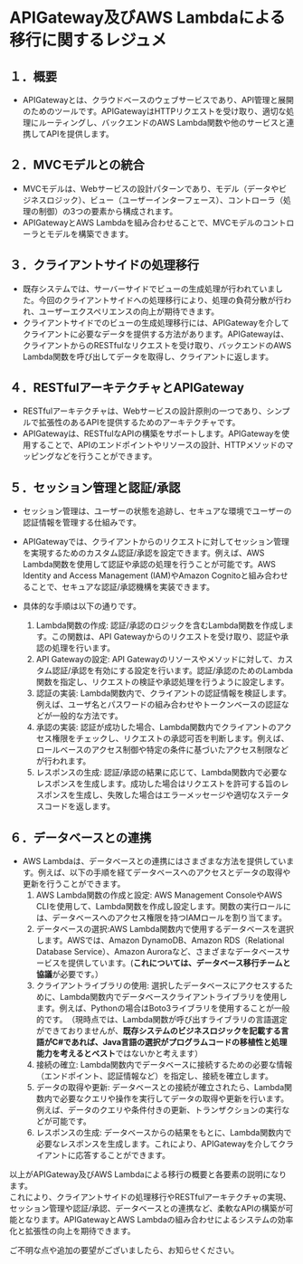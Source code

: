 # APIGateway及びAWS Lambdaによる移行に関するレジュメ

## １．概要
- APIGatewayとは、クラウドベースのウェブサービスであり、API管理と展開のためのツールです。APIGatewayはHTTPリクエストを受け取り、適切な処理にルーティングし、バックエンドのAWS Lambda関数や他のサービスと連携してAPIを提供します。

## ２．MVCモデルとの統合
- MVCモデルは、Webサービスの設計パターンであり、モデル（データやビジネスロジック）、ビュー（ユーザーインターフェース）、コントローラ（処理の制御）の3つの要素から構成されます。
- APIGatewayとAWS Lambdaを組み合わせることで、MVCモデルのコントローラとモデルを構築できます。

## ３．クライアントサイドの処理移行
- 既存システムでは、サーバーサイドでビューの生成処理が行われていました。今回のクライアントサイドへの処理移行により、処理の負荷分散が行われ、ユーザーエクスペリエンスの向上が期待できます。
- クライアントサイドでのビューの生成処理移行には、APIGatewayを介してクライアントに必要なデータを提供する方法があります。APIGatewayは、クライアントからのRESTfulなリクエストを受け取り、バックエンドのAWS Lambda関数を呼び出してデータを取得し、クライアントに返します。

## ４．RESTfulアーキテクチャとAPIGateway
- RESTfulアーキテクチャは、Webサービスの設計原則の一つであり、シンプルで拡張性のあるAPIを提供するためのアーキテクチャです。
- APIGatewayは、RESTfulなAPIの構築をサポートします。APIGatewayを使用することで、APIのエンドポイントやリソースの設計、HTTPメソッドのマッピングなどを行うことができます。

## ５．セッション管理と認証/承認
- セッション管理は、ユーザーの状態を追跡し、セキュアな環境でユーザーの認証情報を管理する仕組みです。
- APIGatewayでは、クライアントからのリクエストに対してセッション管理を実現するためのカスタム認証/承認を設定できます。例えば、AWS Lambda関数を使用して認証や承認の処理を行うことが可能です。AWS Identity and Access Management (IAM)やAmazon Cognitoと組み合わせることで、セキュアな認証/承認機構を実装できます。

- 具体的な手順は以下の通りです。
  1. Lambda関数の作成: 認証/承認のロジックを含むLambda関数を作成します。この関数は、API Gatewayからのリクエストを受け取り、認証や承認の処理を行います。
  2. API Gatewayの設定: API Gatewayのリソースやメソッドに対して、カスタム認証/承認を有効にする設定を行います。認証/承認のためのLambda関数を指定し、リクエストの検証や承認処理を行うように設定します。
  3. 認証の実装: Lambda関数内で、クライアントの認証情報を検証します。例えば、ユーザ名とパスワードの組み合わせやトークンベースの認証などが一般的な方法です。
  4. 承認の実装: 認証が成功した場合、Lambda関数内でクライアントのアクセス権限をチェックし、リクエストの承認可否を判断します。例えば、ロールベースのアクセス制御や特定の条件に基づいたアクセス制限などが行われます。
  5. レスポンスの生成: 認証/承認の結果に応じて、Lambda関数内で必要なレスポンスを生成します。成功した場合はリクエストを許可する旨のレスポンスを生成し、失敗した場合はエラーメッセージや適切なステータスコードを返します。

## ６．データベースとの連携
- AWS Lambdaは、データベースとの連携にはさまざまな方法を提供しています。例えば、以下の手順を経てデータベースへのアクセスとデータの取得や更新を行うことができます。
  1. AWS Lambda関数の作成と設定: AWS Management ConsoleやAWS CLIを使用して、Lambda関数を作成し設定します。関数の実行ロールには、データベースへのアクセス権限を持つIAMロールを割り当てます。
  2. データベースの選択:AWS Lambda関数内で使用するデータベースを選択します。AWSでは、Amazon DynamoDB、Amazon RDS（Relational Database Service）、Amazon Auroraなど、さまざまなデータベースサービスを提供しています。(**これについては、データベース移行チームと協議**が必要です。）
  3. クライアントライブラリの使用: 選択したデータベースにアクセスするために、Lambda関数内でデータベースクライアントライブラリを使用します。例えば、Pythonの場合はBoto3ライブラリを使用することが一般的です。　（現時点では、Lambda関数が呼び出すライブラリの言語選定ができておりませんが、**既存システムのビジネスロジックを記載する言語がC#であれば、Java言語の選択がプログラムコードの移植性と処理能力を考えるとベスト**ではないかと考えます）
  4. 接続の確立: Lambda関数内でデータベースに接続するための必要な情報（エンドポイント、認証情報など）を指定し、接続を確立します。
  5. データの取得や更新: データベースとの接続が確立されたら、Lambda関数内で必要なクエリや操作を実行してデータの取得や更新を行います。例えば、データのクエリや条件付きの更新、トランザクションの実行などが可能です。
  6. レスポンスの生成: データベースからの結果をもとに、Lambda関数内で必要なレスポンスを生成します。これにより、APIGatewayを介してクライアントに応答することができます。

以上がAPIGateway及びAWS Lambdaによる移行の概要と各要素の説明になります。  
これにより、クライアントサイドの処理移行やRESTfulアーキテクチャの実現、セッション管理や認証/承認、データベースとの連携など、柔軟なAPIの構築が可能となります。APIGatewayとAWS Lambdaの組み合わせによるシステムの効率化と拡張性の向上を期待できます。  

ご不明な点や追加の要望がございましたら、お知らせください。
